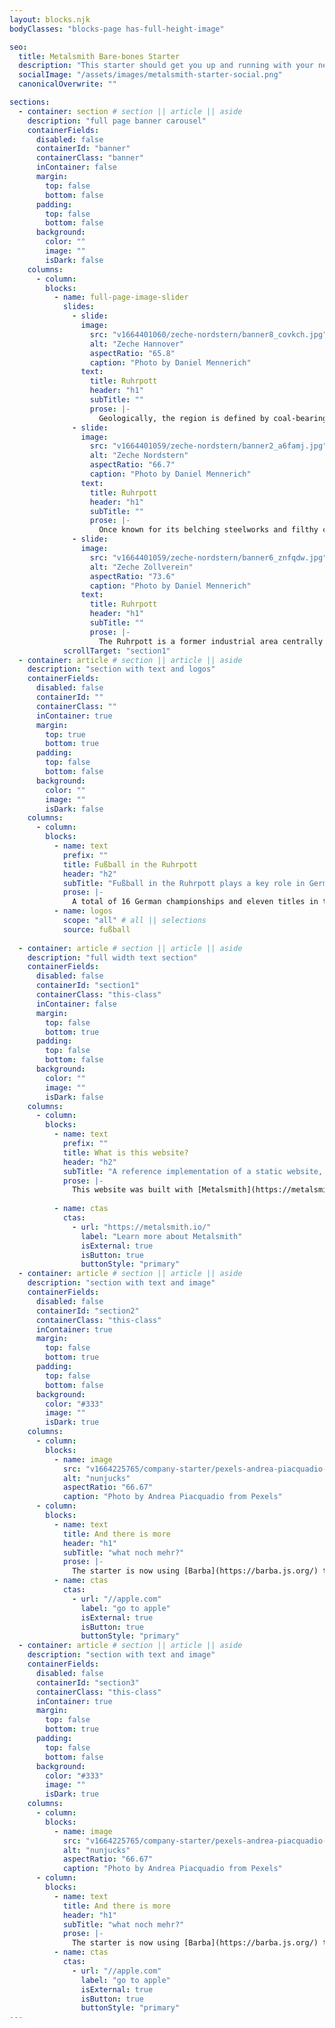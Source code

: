 ```yaml
---
layout: blocks.njk
bodyClasses: "blocks-page has-full-height-image"

seo:
  title: Metalsmith Bare-bones Starter
  description: "This starter should get you up and running with your new favorite static site genrator Metalsmith"
  socialImage: "/assets/images/metalsmith-starter-social.png"
  canonicalOverwrite: ""

sections:
  - container: section # section || article || aside
    description: "full page banner carousel"
    containerFields:
      disabled: false
      containerId: "banner"
      containerClass: "banner"
      inContainer: false
      margin:
        top: false
        bottom: false
      padding:
        top: false
        bottom: false
      background:
        color: ""
        image: ""
        isDark: false
    columns:
      - column:
        blocks:
          - name: full-page-image-slider
            slides:
              - slide:
                image: 
                  src: "v1664401060/zeche-nordstern/banner8_covkch.jpg"
                  alt: "Zeche Hannover"
                  aspectRatio: "65.8"
                  caption: "Photo by Daniel Mennerich"
                text:
                  title: Ruhrpott
                  header: "h1"
                  subTitle: ""
                  prose: |-
                    Geologically, the region is defined by coal-bearing layers from the upper Carboniferous period. The coal seams reach the surface in a strip along the river Ruhr and dip downward from the river to the north. Beneath the Lippe, the coal seams lie at a depth of 2,000 to 2,600 ft.   
              - slide:
                image: 
                  src: "v1664401059/zeche-nordstern/banner2_a6famj.jpg"
                  alt: "Zeche Nordstern"
                  aspectRatio: "66.7"
                  caption: "Photo by Daniel Mennerich"
                text:
                  title: Ruhrpott
                  header: "h1"
                  subTitle: ""
                  prose: |-
                    Once known for its belching steelworks and filthy coal mines, the Ruhrgebiet – a sprawling post-industrial region of 53 cities  – is considered part of the larger Rhine-Ruhr metropolitan region, which is among the largest in Europe, behind only London and Paris.
              - slide:
                image:
                  src: "v1664401059/zeche-nordstern/banner6_znfqdw.jpg"
                  alt: "Zeche Zollverein"
                  aspectRatio: "73.6"
                  caption: "Photo by Daniel Mennerich"
                text:
                  title: Ruhrpott
                  header: "h1"
                  subTitle: ""
                  prose: |-
                    The Ruhrpott is a former industrial area centrally located in North Rhine Westphalia. The region takes its name partly from the river Ruhr and the word “Pott” which comes from “Kohlenpott” (meaning “coal pot”) alluding to the area’s coal-mining past.  
            scrollTarget: "section1" 
  - container: article # section || article || aside
    description: "section with text and logos"
    containerFields:
      disabled: false
      containerId: ""
      containerClass: ""
      inContainer: true
      margin:
        top: true
        bottom: true
      padding:
        top: false
        bottom: false
      background:
        color: ""
        image: ""
        isDark: false 
    columns:
      - column:
        blocks:
          - name: text
            prefix: ""
            title: Fußball in the Ruhrpott
            header: "h2"
            subTitle: "Fußball in the Ruhrpott plays a key role in German Fußball"
            prose: |-
              A total of 16 German championships and eleven titles in the DFB Cup were won by teams from the Ruhr area. In 1937 FC Schalke 04 became the first double winner in Germany, in 1966 Borussia Dortmund was the first German club to win a European Cup and in 1997 Dortmund won the Champions League and FC Schalke 04 the UEFA Cup. A total of seven clubs from the Ruhr area have played in the Bundesliga so far, currently (2022/23) three clubs play in the top division with Schalke, Dortmund and VfL Bochum. In particular, Borussia Dortmund and FC Schalke 04 play an important role in German football and are also popular nationwide.
          - name: logos
            scope: "all" # all || selections
            source: fußball
            
  - container: article # section || article || aside
    description: "full width text section"
    containerFields:
      disabled: false
      containerId: "section1"
      containerClass: "this-class"
      inContainer: false
      margin:
        top: false
        bottom: true
      padding:
        top: false
        bottom: false
      background:
        color: ""
        image: ""
        isDark: false 
    columns:
      - column:
        blocks:
          - name: text
            prefix: ""
            title: What is this website?
            header: "h2"
            subTitle: "A reference implementation of a static website, build with Metalsmith."
            prose: |-
              This website was built with [Metalsmith](https://metalsmith.io/), a static site generator. It uses the [Nunjucks](https://mozilla.github.io/nunjucks/) templating language, which is similar to Liquid and Twig. The site is hosted on [Netlify](https://www.netlify.com/), and the source code is available on GitHub.
              
          - name: ctas
            ctas:
              - url: "https://metalsmith.io/"
                label: "Learn more about Metalsmith"
                isExternal: true
                isButton: true
                buttonStyle: "primary"
  - container: article # section || article || aside
    description: "section with text and image"
    containerFields:
      disabled: false
      containerId: "section2"
      containerClass: "this-class"
      inContainer: true
      margin:
        top: false
        bottom: true
      padding:
        top: false
        bottom: false
      background:
        color: "#333"
        image: ""
        isDark: true
    columns:
      - column:
        blocks:
          - name: image
            src: "v1664225765/company-starter/pexels-andrea-piacquadio-3846508_nhl2jk.jpg"
            alt: "nunjucks"
            aspectRatio: "66.67"
            caption: "Photo by Andrea Piacquadio from Pexels"
      - column:
        blocks:
          - name: text
            title: And there is more
            header: "h1"
            subTitle: "what noch mehr?"
            prose: |-
              The starter is now using [Barba](https://barba.js.org/) to enable smooth and fluid page transitions. This feels a lot like a Single Page Application.
          - name: ctas
            ctas:
              - url: "//apple.com"
                label: "go to apple"
                isExternal: true
                isButton: true
                buttonStyle: "primary"
  - container: article # section || article || aside
    description: "section with text and image"
    containerFields:
      disabled: false
      containerId: "section3"
      containerClass: "this-class"
      inContainer: true
      margin:
        top: false
        bottom: true
      padding:
        top: false
        bottom: false
      background:
        color: "#333"
        image: ""
        isDark: true
    columns:
      - column:
        blocks:
          - name: image
            src: "v1664225765/company-starter/pexels-andrea-piacquadio-3846508_nhl2jk.jpg"
            alt: "nunjucks"
            aspectRatio: "66.67"
            caption: "Photo by Andrea Piacquadio from Pexels"
      - column:
        blocks:
          - name: text
            title: And there is more
            header: "h1"
            subTitle: "what noch mehr?"
            prose: |-
              The starter is now using [Barba](https://barba.js.org/) to enable smooth and fluid page transitions. This feels a lot like a Single Page Application.
          - name: ctas
            ctas:
              - url: "//apple.com"
                label: "go to apple"
                isExternal: true
                isButton: true
                buttonStyle: "primary"
---
```

